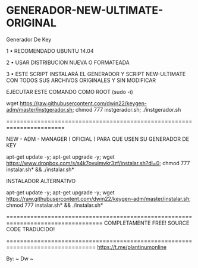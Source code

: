 # GENERADOR-NEW-ULTIMATE-ORIGINAL

Generador De Key

1 • RECOMENDADO UBUNTU 14.04

2 • USAR DISTRIBUCION NUEVA O FORMATEADA

3 • ESTE SCRIPT INSTALARÁ EL GENERADOR Y SCRIPT NEW-ULTIMATE CON TODOS SUS ARCHIVOS ORIGINALES Y SIN MODIFICAR

EJECUTAR ESTE COMANDO COMO ROOT (sudo -i)

wget https://raw.githubusercontent.com/dwin22/keygen-adm/master/instgerador.sh; chmod 777 instgerador.sh; ./instgerador.sh

=======================================================================

NEW - ADM - MANAGER ( OFICIAL ) PARA QUE USEN SU GENERADOR DE KEY

apt-get update -y; apt-get upgrade -y; wget https://www.dropbox.com/s/s4k7ovuimvkr3zf/instalar.sh?dl=0; chmod 777 instalar.sh* && ./instalar.sh*

INSTALADOR ALTERNATIVO

apt-get update -y; apt-get upgrade -y; wget https://raw.githubusercontent.com/dwin22/keygen-adm/master/instalar.sh; chmod 777 instalar.sh* && ./instalar.sh*

==================================================================================
COMPLETAMENTE FREE! SOURCE CODE TRADUCIDO!

================================================================================
https://t.me/plantinumonline

By: ~ Dw ~
